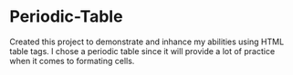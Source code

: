 # Periodic-Table

Created this project to demonstrate and inhance my abilities using HTML table tags. I chose a periodic table since it will provide a lot of practice when it comes to formating cells.
